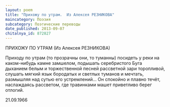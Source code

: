 ```yaml
---
layout: poem
title: "Прихожу по утрам.  Из Алексея РЕЗНИКОВА"
maincategory: Поэзия
subcategory: Поэтические переводы
date_published: 2013-09-07
chitalnya_id: 872827
---
```




ПРИХОЖУ ПО УТРАМ
(Из Алексея РЕЗНИКОВА)

Приходу по утрам
(то прозрачны они, то туманны)
посидеть у реки
на каком-нибудь камне замшелом,
подышать серебристого Буга
дыханием белым
и торжественной песней
рассветной зари торопливой,
слушать мягкий язык
бородатых и светлых туманов
и мечтать, 
размышляя над сутью
его устремлений...
Он спокойно и плавно течёт,
наслаждаясь рассветом,
где травинками машет приветливо
берег отлогий.

21.09.1966






